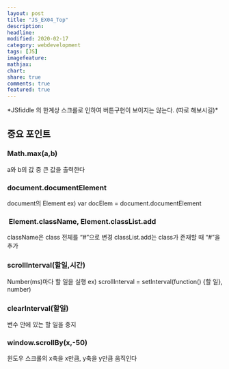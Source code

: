 ```yaml
---
layout: post
title: "JS_EX04_Top"
description:
headline:
modified: 2020-02-17
category: webdevelopment
tags: [JS]
imagefeature:
mathjax:
chart:
share: true
comments: true
featured: true
---
```



<div class="code">
<script async src="//jsfiddle.net/lsh58/9ztmj0cq/19/embed/js,html,css,result/dark/"></script>
</div>
*JSfiddle 의 한계상 스크롤로 인하여 버튼구현이 보이지는 않는다. (따로 해보시길)*

## 중요 포인트

### Math.max(a,b)
a와 b의 값 중 큰 값을 출력한다

### document.documentElement
document의 Element
ex) var docElem = document.documentElement

###  Element.className, Element.classList.add
className은 class 전체를 “#”으로 변경
classList.add는 class가 존재할 때 “#”을 추가

### scrollInterval(할일,시간)
Number(ms)마다 할 일을 실행
ex) scrollInterval = setInterval(function() {할 일}, number) 
### clearInterval(할일)
변수 안에 있는 할 일을 중지

### window.scrollBy(x,-50) 
윈도우 스크롤의 x축을 x만큼, y축을 y만큼 움직인다



